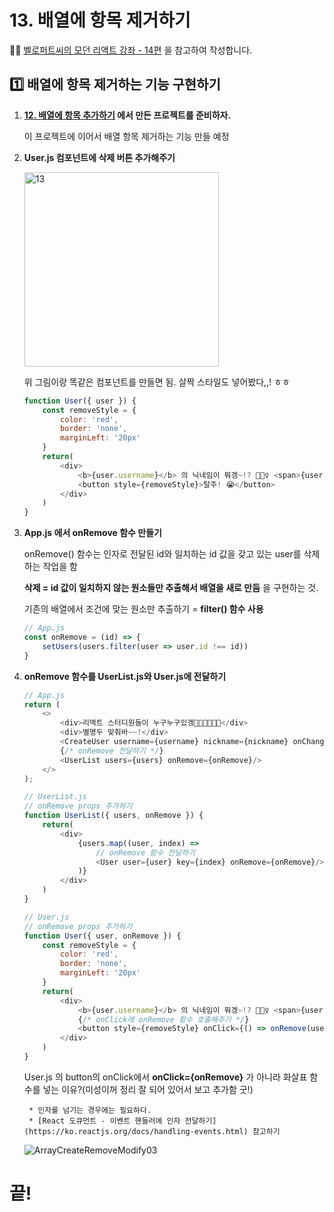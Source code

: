 # 13. 배열에 항목 제거하기

✍🏻 [벨로퍼트씨의 모던 리액트 강좌 - 14편](https://react.vlpt.us/basic/14-array-remove.html) 을 참고하여 작성합니다.

## 1️⃣ 배열에 항목 제거하는 기능 구현하기

1. __[12. 배열에 항목 추가하기]() 에서 만든 프로젝트를 준비하자.__

    이 프로젝트에 이어서 배열 항목 제거하는 기능 만들 예정

2. __User.js 컴포넌트에 삭제 버튼 추가해주기__

    <img width="311" alt="13" src="https://user-images.githubusercontent.com/31889335/102787909-227b2680-43e5-11eb-900e-07c67a1257f3.png">

    위 그림이랑 똑같은 컴포넌트를 만들면 됨. 살짝 스타일도 넣어봤다,,! ㅎㅎ

    ~~~javascript
    function User({ user }) {
        const removeStyle = {
            color: 'red',
            border: 'none',
            marginLeft: '20px'
        }
        return(
            <div>
                <b>{user.username}</b> 의 닉네임이 뭐겡~!? 🧚🏻‍♀️ <span>{user.nickname}</span> 
                <button style={removeStyle}>탈주! 😭</button>
            </div>
        )
    }
    ~~~

3. __App.js 에서 onRemove 함수 만들기__

    onRemove() 함수는 인자로 전달된 id와 일치하는 id 값을 갖고 있는 user를 삭제하는 작업을 함

    __삭제 = id 값이 일치하지 않는 원소들만 추출해서 배열을 새로 만듬__ 을 구현하는 것.

    기존의 배열에서 조건에 맞는 원소만 추출하기 = __filter() 함수 사용__

    ~~~javascript
    // App.js
    const onRemove = (id) => {
        setUsers(users.filter(user => user.id !== id))
    }
    ~~~

4. __onRemove 함수를 UserList.js와 User.js에 전달하기__
    
    ~~~javascript
    // App.js
    return (
        <>
            <div>리액트 스터디원들이 누구누구있겡👩🏻‍💻👨🏻‍💻</div>
            <div>별명두 맞춰바~~!</div>
            <CreateUser username={username} nickname={nickname} onChange={onChange} onCreate={onCreate}/>
            {/* onRemove 전달하기 */}
            <UserList users={users} onRemove={onRemove}/>
        </>
    );
    ~~~

    ~~~javascript
    // UserList.js
    // onRemove props 추가하기
    function UserList({ users, onRemove }) {
        return(
            <div>
                {users.map((user, index) =>
                    // onRemove 함수 전달하기
                    <User user={user} key={index} onRemove={onRemove}/>
                )}
            </div>
        )
    }
    ~~~

    ~~~javascript
    // User.js
    // onRemove props 추가하기
    function User({ user, onRemove }) {
        const removeStyle = {
            color: 'red',
            border: 'none',
            marginLeft: '20px'
        }
        return(
            <div>
                <b>{user.username}</b> 의 닉네임이 뭐겡~!? 🧚🏻‍♀️ <span>{user.nickname}</span> 
                {/* onClick에 onRemove 함수 호출해주기 */}
                <button style={removeStyle} onClick={() => onRemove(user.id)}>탈주! 😭</button>
            </div>
        )
    }
    ~~~

    User.js 의 button의 onClick에서 __onClick={onRemove}__ 가 아니라 화살표 함수를 넣는 이유?(미성이꺼 정리 잘 되어 있어서 보고 추가함 굿!)

        * 인자를 넘기는 경우에는 필요하다.
        * [React 도큐먼트 - 이벤트 핸들러에 인자 전달하기](https://ko.reactjs.org/docs/handling-events.html) 참고하기

    ![ArrayCreateRemoveModify03](https://user-images.githubusercontent.com/31889335/102790265-8c48ff80-43e8-11eb-9dc0-c8a209cc68a3.gif)

# 끝!